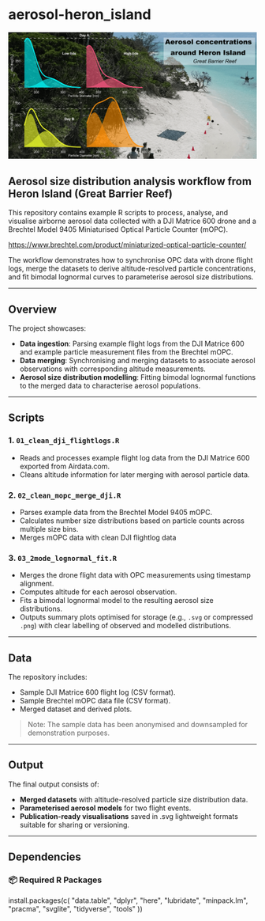 # aerosol-heron_island

![Vertical profile graphical abstract near One Tree Island](graphics/aero_hi.png)

## Aerosol size distribution analysis workflow from Heron Island (Great Barrier Reef)

This repository contains example R scripts to process, analyse, and visualise airborne aerosol data collected with a DJI Matrice 600 drone and a Brechtel Model 9405 Miniaturised Optical Particle Counter (mOPC). 

https://www.brechtel.com/product/miniaturized-optical-particle-counter/

The workflow demonstrates how to synchronise OPC data with drone flight logs, merge the datasets to derive altitude-resolved particle concentrations, and fit bimodal lognormal curves to parameterise aerosol size distributions.

---

## Overview

The project showcases:

- **Data ingestion**: Parsing example flight logs from the DJI Matrice 600 and example particle measurement files from the Brechtel mOPC.
- **Data merging**: Synchronising and merging datasets to associate aerosol observations with corresponding altitude measurements.
- **Aerosol size distribution modelling**: Fitting bimodal lognormal functions to the merged data to characterise aerosol populations.

---

## Scripts

### 1. `01_clean_dji_flightlogs.R`

- Reads and processes example flight log data from the DJI Matrice 600 exported from Airdata.com.
- Cleans altitude information for later merging with aerosol particle data.

### 2. `02_clean_mopc_merge_dji.R`

- Parses example data from the Brechtel Model 9405 mOPC.
- Calculates number size distributions based on particle counts across multiple size bins.
- Merges mOPC data with clean DJI flightlog data

### 3. `03_2mode_lognormal_fit.R`

- Merges the drone flight data with OPC measurements using timestamp alignment.
- Computes altitude for each aerosol observation.
- Fits a bimodal lognormal model to the resulting aerosol size distributions.
- Outputs summary plots optimised for storage (e.g., `.svg` or compressed `.png`) with clear labelling of observed and modelled distributions.

---

## Data

The repository includes:

- Sample DJI Matrice 600 flight log (CSV format).
- Sample Brechtel mOPC data file (CSV format).
- Merged dataset and derived plots.

> Note: The sample data has been anonymised and downsampled for demonstration purposes.

---

## Output

The final output consists of:

- **Merged datasets** with altitude-resolved particle size distribution data.
- **Parameterised aerosol models** for two flight events.
- **Publication-ready visualisations** saved in .svg lightweight formats suitable for sharing or versioning.

---

## Dependencies

### 📦 Required R Packages


install.packages(c(
  "data.table",
  "dplyr",
  "here",
  "lubridate",
  "minpack.lm",
  "pracma",
  "svglite",
  "tidyverse",
  "tools"
))

